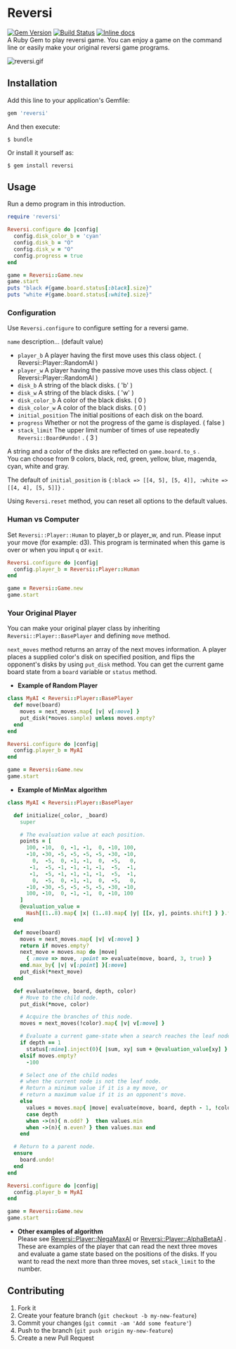 # Reversi

[![Gem Version](https://badge.fury.io/rb/reversi.svg)](http://badge.fury.io/rb/reversi) [![Build Status](https://travis-ci.org/seinosuke/reversi.svg?branch=master)](https://travis-ci.org/seinosuke/reversi) [![Inline docs](http://inch-ci.org/github/seinosuke/reversi.svg?branch=master)](http://inch-ci.org/github/seinosuke/reversi)  
A Ruby Gem to play reversi game. You can enjoy a game on the command line or easily make your original reversi game programs.  

![reversi.gif](https://github.com/seinosuke/reversi/blob/master/images/reversi.gif)

## Installation

Add this line to your application's Gemfile:

```ruby
gem 'reversi'
```

And then execute:

    $ bundle

Or install it yourself as:

    $ gem install reversi

## Usage

Run a demo program in this introduction.

```ruby
require 'reversi'

Reversi.configure do |config|
  config.disk_color_b = 'cyan'
  config.disk_b = "O"
  config.disk_w = "O"
  config.progress = true
end

game = Reversi::Game.new
game.start
puts "black #{game.board.status[:black].size}"
puts "white #{game.board.status[:white].size}"
```

### Configuration

Use `Reversi.configure` to configure setting for a reversi game.  

`name` description... (default value)  

* `player_b` A player having the first move uses this class object. ( Reversi::Player::RandomAI )
* `player_w` A player having the passive move uses this class object. ( Reversi::Player::RandomAI )
* `disk_b` A string of the black disks. ( 'b' )
* `disk_w` A string of the black disks. ( 'w' )
* `disk_color_b` A color of the black disks. ( 0 )
* `disk_color_w` A color of the black disks. ( 0 )
* `initial_position` The initial positions of each disk on the board.
* `progress` Whether or not the progress of the game is displayed. ( false )
* `stack_limit` The upper limit number of times of use repeatedly `Reversi::Board#undo!` . ( 3 )

A string and a color of the disks are reflected on `game.board.to_s` .  
You can choose from 9 colors, black, red, green, yellow, blue, magenda, cyan, white and gray.  

The default of `initial_position` is `{:black => [[4, 5], [5, 4]], :white => [[4, 4], [5, 5]]}` .

Using `Reversi.reset` method, you can reset all options to the default values.

### Human vs Computer

Set `Reversi::Player::Human` to player_b or player_w, and run. Please input your move (for example: d3). This program is terminated when this game is over or when you input `q` or `exit`.  


```ruby
Reversi.configure do |config|
  config.player_b = Reversi::Player::Human
end

game = Reversi::Game.new
game.start
```


### Your Original Player

You can make your original player class by inheriting `Reversi::Player::BasePlayer` and defining `move` method.  

`next_moves` method returns an array of the next moves information. A player places a supplied color's disk on specified position, and flips the opponent's disks by using `put_disk` method. You can get the current game board state from a `board` variable or `status` method.

 * **Example of Random Player**

```ruby
class MyAI < Reversi::Player::BasePlayer
  def move(board)
    moves = next_moves.map{ |v| v[:move] }
    put_disk(*moves.sample) unless moves.empty?
  end
end

Reversi.configure do |config|
  config.player_b = MyAI
end

game = Reversi::Game.new
game.start
```

 * **Example of MinMax algorithm**

```ruby
class MyAI < Reversi::Player::BasePlayer

  def initialize(_color, _board)
    super

    # The evaluation value at each position.
    points = [
      100, -10,  0, -1, -1,  0, -10, 100,
      -10, -30, -5, -5, -5, -5, -30, -10,
        0,  -5,  0, -1, -1,  0,  -5,   0,
       -1,  -5, -1, -1, -1, -1,  -5,  -1,
       -1,  -5, -1, -1, -1, -1,  -5,  -1,
        0,  -5,  0, -1, -1,  0,  -5,   0,
      -10, -30, -5, -5, -5, -5, -30, -10,
      100, -10,  0, -1, -1,  0, -10, 100
    ]
    @evaluation_value = 
      Hash[(1..8).map{ |x| (1..8).map{ |y| [[x, y], points.shift] } }.flatten(1) ]
  end

  def move(board)
    moves = next_moves.map{ |v| v[:move] }
    return if moves.empty?
    next_move = moves.map do |move|
      { :move => move, :point => evaluate(move, board, 3, true) }
    end.max_by{ |v| v[:point] }[:move]
    put_disk(*next_move)
  end

  def evaluate(move, board, depth, color)
    # Move to the child node.
    put_disk(*move, color)

    # Acquire the branches of this node.
    moves = next_moves(!color).map{ |v| v[:move] }

    # Evaluate a current game-state when a search reaches the leaf node.
    if depth == 1
      status[:mine].inject(0){ |sum, xy| sum + @evaluation_value[xy] }
    elsif moves.empty?
      -100

    # Select one of the child nodes
    # when the current node is not the leaf node.
    # Return a minimum value if it is a my move, or
    # return a maximum value if it is an opponent's move.
    else
      values = moves.map{ |move| evaluate(move, board, depth - 1, !color) }
      case depth
      when ->(n){ n.odd? }  then values.min
      when ->(n){ n.even? } then values.max end
    end

  # Return to a parent node.
  ensure
    board.undo!
  end
end

Reversi.configure do |config|
  config.player_b = MyAI
end

game = Reversi::Game.new
game.start
```

 * **Other examples of algorithm**  
Please see [Reversi::Player::NegaMaxAI](https://github.com/seinosuke/reversi/blob/master/lib/reversi/player/nega_max_ai.rb) or [Reversi::Player::AlphaBetaAI](https://github.com/seinosuke/reversi/blob/master/lib/reversi/player/alpha_beta_ai.rb) . These are examples of the player that can read the next three moves and evaluate a game state based on the positions of the disks. If you want to read the next more than three moves, set `stack_limit` to the number.

## Contributing

1. Fork it
2. Create your feature branch (`git checkout -b my-new-feature`)
3. Commit your changes (`git commit -am 'Add some feature'`)
4. Push to the branch (`git push origin my-new-feature`)
5. Create a new Pull Request
